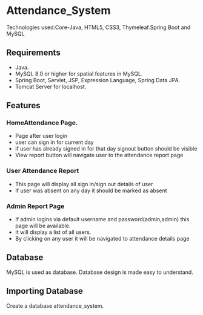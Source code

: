 # Attendance_System

Technologies used:Core-Java, HTML5, CSS3, Thymeleaf.Spring Boot and MySQL

## Requirements

- Java.
- MySQL 8.0 or higher for spatial features in MySQL.
- Spring Boot, Servlet, JSP, Expression Language, Spring Data JPA.
- Tomcat Server for localhost.

## Features

### HomeAttendance Page.
- Page after user login
- user can sign in for current day
- if user has already signed in for that day signout button should be visible
- View report button will navigate user to the attendance report page
### User Attendance Report

- This page will display all sign in/sign out details of user
- If user was absent on any day it should be marked as absent

###  Admin Report Page

- If admin logins via default username and password(admin,admin) this page will be available.
- It will display a list of all users.
- By clicking on any user it will be navigated to attendance details page

## Database

MySQL is used as database. Database design is made easy to understand.

## Importing Database

Create a database attendance_system.


